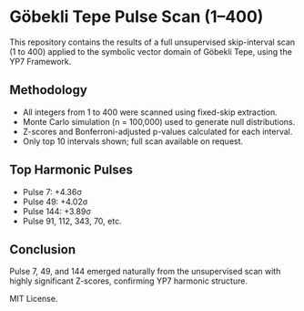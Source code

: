 
# Göbekli Tepe Pulse Scan (1–400)

This repository contains the results of a full unsupervised skip-interval scan (1 to 400) applied to the symbolic vector domain of Göbekli Tepe, using the YP7 Framework.

## Methodology

- All integers from 1 to 400 were scanned using fixed-skip extraction.
- Monte Carlo simulation (n = 100,000) used to generate null distributions.
- Z-scores and Bonferroni-adjusted p-values calculated for each interval.
- Only top 10 intervals shown; full scan available on request.

## Top Harmonic Pulses

- Pulse 7: +4.36σ
- Pulse 49: +4.02σ
- Pulse 144: +3.89σ
- Pulse 91, 112, 343, 70, etc.

## Conclusion

Pulse 7, 49, and 144 emerged naturally from the unsupervised scan with highly significant Z-scores, confirming YP7 harmonic structure.

MIT License.

